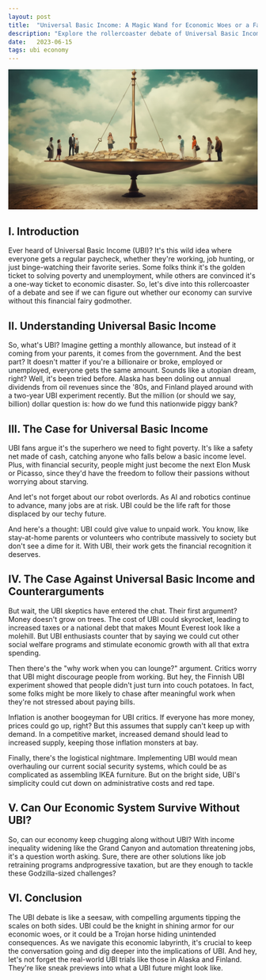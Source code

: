 ```yaml
---
layout: post
title:  "Universal Basic Income: A Magic Wand for Economic Woes or a Fast Track to Lazy Town?"
description: "Explore the rollercoaster debate of Universal Basic Income - a magic wand for economic woes or a ticket to Lazy Town?"
date:   2023-06-15
tags: ubi economy
---
```


![A perfectly balanced economic scale](/assets/ubi.png)

## I. Introduction

Ever heard of Universal Basic Income (UBI)? It's this wild idea where everyone gets a regular paycheck, whether they're working, job hunting, or just binge-watching their favorite series. Some folks think it's the golden ticket to solving poverty and unemployment, while others are convinced it's a one-way ticket to economic disaster. So, let's dive into this rollercoaster of a debate and see if we can figure out whether our economy can survive without this financial fairy godmother.

## II. Understanding Universal Basic Income

So, what's UBI? Imagine getting a monthly allowance, but instead of it coming from your parents, it comes from the government. And the best part? It doesn't matter if you're a billionaire or broke, employed or unemployed, everyone gets the same amount. Sounds like a utopian dream, right? Well, it's been tried before. Alaska has been doling out annual dividends from oil revenues since the '80s, and Finland played around with a two-year UBI experiment recently. But the million (or should we say, billion) dollar question is: how do we fund this nationwide piggy bank?

## III. The Case for Universal Basic Income

UBI fans argue it's the superhero we need to fight poverty. It's like a safety net made of cash, catching anyone who falls below a basic income level. Plus, with financial security, people might just become the next Elon Musk or Picasso, since they'd have the freedom to follow their passions without worrying about starving.

And let's not forget about our robot overlords. As AI and robotics continue to advance, many jobs are at risk. UBI could be the life raft for those displaced by our techy future.

And here's a thought: UBI could give value to unpaid work. You know, like stay-at-home parents or volunteers who contribute massively to society but don't see a dime for it. With UBI, their work gets the financial recognition it deserves.

## IV. The Case Against Universal Basic Income and Counterarguments

But wait, the UBI skeptics have entered the chat. Their first argument? Money doesn't grow on trees. The cost of UBI could skyrocket, leading to increased taxes or a national debt that makes Mount Everest look like a molehill. But UBI enthusiasts counter that by saying we could cut other social welfare programs and stimulate economic growth with all that extra spending.

Then there's the "why work when you can lounge?" argument. Critics worry that UBI might discourage people from working. But hey, the Finnish UBI experiment showed that people didn't just turn into couch potatoes. In fact, some folks might be more likely to chase after meaningful work when they're not stressed about paying bills.

Inflation is another boogeyman for UBI critics. If everyone has more money, prices could go up, right? But this assumes that supply can't keep up with demand. In a competitive market, increased demand should lead to increased supply, keeping those inflation monsters at bay.

Finally, there's the logistical nightmare. Implementing UBI would mean overhauling our current social security systems, which could be as complicated as assembling IKEA furniture. But on the bright side, UBI's simplicity could cut down on administrative costs and red tape.

## V. Can Our Economic System Survive Without UBI?

So, can our economy keep chugging along without UBI? With income inequality widening like the Grand Canyon and automation threatening jobs, it's a question worth asking. Sure, there are other solutions like job retraining programs andprogressive taxation, but are they enough to tackle these Godzilla-sized challenges?

## VI. Conclusion

The UBI debate is like a seesaw, with compelling arguments tipping the scales on both sides. UBI could be the knight in shining armor for our economic woes, or it could be a Trojan horse hiding unintended consequences. As we navigate this economic labyrinth, it's crucial to keep the conversation going and dig deeper into the implications of UBI. And hey, let's not forget the real-world UBI trials like those in Alaska and Finland. They're like sneak previews into what a UBI future might look like.
